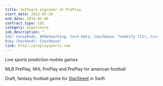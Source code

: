 ```yaml
---
title: Software engineer at PrePlay
start_date: 2012-05-24
end_date: 2015-05-06
contract_type: CDI
category: experience
job_description: "
iOS: CocoaPods, AFNetworking, Core Data, Couchbase, TeamCity (CI), CircleCI<br />
Ruby (backend): Couchbase"
link: http://preplaysports.com
---
```


<p>Live sports prediction mobile games</p>
<p>MLB PrePlay, NHL PrePlay and PrePlay for american football</p>
<p>Draft, fantasy football game for <a href="http://starstreet.com/">StarStreet</a> in Swift</p>
